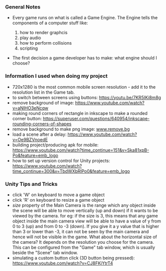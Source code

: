 ### General Notes

- Every game runs on what is called a Game Engine. The Engine tells the components of a computer stuff like:
    1. how to render graphcis
    2. play audio
    3. how to perform collisions 
    4. scripting 

- The first decision a game developer has to make: what engine should I choose?

### Information I used when doing my project

- 720x1280 is the most common mobile screen resolution - add it to the resolution list in the Game tab.
- to switch between screens using buttons: https://youtu.be/7KR5IKi8m8g
- remove background of image: https://www.youtube.com/watch?v=aNIHO3eNcqw
- making round corners of rectangle in inkscape to make a rounded corner button: https://superuser.com/questions/640954/inkscape-rounding-corners-of-shapes
- remove background to make png image: www.remove.bg
- load a scene after a delay: https://www.youtube.com/watch?v=Oe9BZVnoedE
- building project/producing apk for mobile: https://www.youtube.com/watch?time_continue=151&v=Ska81xpB-Po&feature=emb_logo
- how to set up version control for Unity projects: https://www.youtube.com/watch?time_continue=300&v=TbdWXbRlPo0&feature=emb_logo

### Unity Tips and Tricks

- click 'W' on keyboard to move a game object
- click 'R' on keyboard to resize a game object
- *size* property of the Main Camera is the range which any object inside the scene will be able to move vertically (up and down) if it wants to be viewed by the camera.
for eg: if the size is 3, this means that any game object inside the main camera view will be able to have a value of y from 0 to 3 (up) and from 0 to -3 (down). If you give it a y value that is higher than 3 or lower than -3, it can not be seen by the main camera and hence will not be visible in the game.
What about the horizontal size of the camera? 
It depends on the resolution you choose for the camera. This can be configured from the "Game" tab window, which is usually beside the "Scene" tab window.
- simulating a custom button click (3D button being pressed): https://www.youtube.com/watch?v=CJ8FKjYtrT4